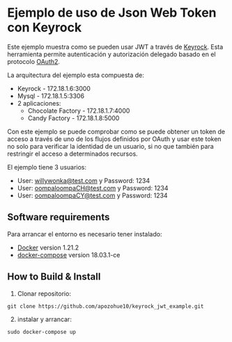 # Ejemplo de uso de Json Web Token con Keyrock

Este ejemplo muestra como se pueden usar JWT a través de [Keyrock](https://github.com/ging/fiware-idm). Esta herramienta permite autenticación y autorización delegado basado en el protocolo [OAuth2](https://oauth.net/2/).

La arquitectura del ejemplo esta compuesta de:

 - Keyrock - 172.18.1.6:3000
 - Mysql - 172.18.1.5:3306
 - 2 aplicaciones: 
    - Chocolate Factory - 172.18.1.7:4000
    - Candy Factory - 172.18.1.8:5000

Con este ejemplo se puede comprobar como se puede obtener un token de acceso a través de uno de los flujos definidos por OAuth y usar este token no solo para verificar la identidad de un usuario, si no que también para restringir el acceso a determinados recursos.

El ejemplo tiene 3 usuarios:
 - User: willywonka@test.com y Password: 1234 
 - User: oompaloompaCH@test.com y Password: 1234
 - User: oompaloompaCY@test.com y Password: 1234


## Software requirements
Para arrancar el entorno es necesario tener instalado:

 - [Docker](https://docs.docker.com/install/linux/docker-ce/ubuntu/#docker-ee-customers) version 1.21.2
 - [docker-compose](https://docs.docker.com/compose/install/) version 18.03.1-ce

## How to Build & Install

 1. Clonar repositorio:

```console
git clone https://github.com/apozohue10/keyrock_jwt_example.git
```

 2. instalar y arrancar:

```console
sudo docker-compose up